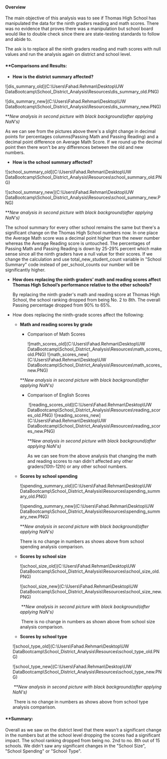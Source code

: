 #### **Overview** 

The main objective of this analysis was to see if Thomas High School has manipulated the data for the ninth graders reading and math scores. There was no evidence that proves there was a manipulation but school board would like to double check since there are state-testing standards to follow and abide to. 

The ask is to replace all the ninth graders reading and math scores with null values and run the analysis again on district and school level. 

#### **Comparisons and Results:

- **How is the district summary affected?**

![dis_summary_old](C:\Users\Fahad.Rehman\Desktop\UW DataBootcamp\School_District_Analysis\Resources\dis_summary_old.PNG)

![dis_summary_new](C:\Users\Fahad.Rehman\Desktop\UW DataBootcamp\School_District_Analysis\Resources\dis_summary_new.PNG)

***New analysis in second picture with black background(after applying NaN's)*

As we can see from the pictures above there's a slight change in decimal points for percentages columns(Passing Math and Passing Reading) and a decimal point difference on Average Math Score. If we round up the decimal point then there won't be any differences between the old and new numbers. 

- **How is the school summary affected?**

![school_summary_old](C:\Users\Fahad.Rehman\Desktop\UW DataBootcamp\School_District_Analysis\Resources\school_summary_old.PNG)

![school_summary_new](C:\Users\Fahad.Rehman\Desktop\UW DataBootcamp\School_District_Analysis\Resources\school_summary_new.PNG)

***New analysis in second picture with black background(after applying NaN's)*

The school summary for every other school remains the same but there's a significant change on the Thomas High School numbers now. In one place the Average Math score was a decimal point higher than the newer number whereas the Average Reading score is untouched. The percentages of Passing Math and Passing Reading is down by 25-29% percent which make sense since all the ninth graders have a null value for their scores. If we change the calculation and use total_new_student_count variable in "School Summary" code instead of per_school_counts our number will be significantly higher.

- **How does replacing the ninth graders’ math and reading scores affect Thomas High School’s performance relative to the other schools?**

  By replacing the ninth grader's math and reading score at Thomas High School, the school ranking dropped from being No. 2 to 8th. The overall Passing percentage dropped from 90% to 65%. 

- How does replacing the ninth-grade scores affect the following:

  - **Math and reading scores by grade**

    - Comparison of Math Scores

      ![math_scores_old](C:\Users\Fahad.Rehman\Desktop\UW DataBootcamp\School_District_Analysis\Resources\math_scores_old.PNG) ![math_scores_new](C:\Users\Fahad.Rehman\Desktop\UW DataBootcamp\School_District_Analysis\Resources\math_scores_new.PNG) 

    ***New analysis in second picture with black background(after applying NaN's)*

    - Comparison of English Scores

      ​	![reading_scores_old](C:\Users\Fahad.Rehman\Desktop\UW DataBootcamp\School_District_Analysis\Resources\reading_scores_old.PNG) ![reading_scores_new](C:\Users\Fahad.Rehman\Desktop\UW DataBootcamp\School_District_Analysis\Resources\reading_scores_new.PNG) 

      ***New analysis in second picture with black background(after applying NaN's)*

      As we can see from the above analysis that changing the math and reading scores to nan didn't affected any other graders(10th-12th) or any other school numbers. 

  

  - **Scores by school spending**

    ![spending_summary_old](C:\Users\Fahad.Rehman\Desktop\UW DataBootcamp\School_District_Analysis\Resources\spending_summary_old.PNG)

    ![spending_summary_new](C:\Users\Fahad.Rehman\Desktop\UW DataBootcamp\School_District_Analysis\Resources\spending_summary_new.PNG)

    ***New analysis in second picture with black background(after applying NaN's)*

    There is no change in numbers as shows above from school spending analysis comparison.

    

  - **Scores by school size**

    ![school_size_old](C:\Users\Fahad.Rehman\Desktop\UW DataBootcamp\School_District_Analysis\Resources\school_size_old.PNG)

    ![school_size_new](C:\Users\Fahad.Rehman\Desktop\UW DataBootcamp\School_District_Analysis\Resources\school_size_new.PNG)

    ​	***New analysis in second picture with black background(after applying NaN's)*

    ​	There is no change in numbers as shown above from school size analysis comparison.

    

  - **Scores by school type**

  ![school_type_old](C:\Users\Fahad.Rehman\Desktop\UW DataBootcamp\School_District_Analysis\Resources\school_type_old.PNG)

  ![school_type_new](C:\Users\Fahad.Rehman\Desktop\UW DataBootcamp\School_District_Analysis\Resources\school_type_new.PNG)

  ​			***New analysis in second picture with black background(after applying NaN's)*

  ​			There is no change in numbers as shows above from school type analysis comparison.

  

#### **Summary:

Overall as we saw on the district level that there wasn't a significant change in the numbers but at the school level dropping the scores had a significant impact. The school ranking dropped from being no. 2nd to no. 8th out of 15 schools. We didn't saw any significant changes in the "School Size", "School Spending" or "School Type". 
